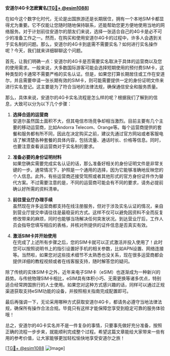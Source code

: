 **安道尔4G卡怎麽實名[[TG💪+ @esim1088](https://t.me/s/esim1088)]**

在如今这个数字化时代，无论是出国旅游还是长期居住，拥有一个本地SIM卡都显得尤为重要。它不仅能让您随时随地保持联系，还能帮助您更方便地使用当地的网络服务。对于计划前往安道尔的朋友们来说，选择一张适合自己的4G卡是必不可少的准备工作之一。然而，在购买和使用安道尔4G卡的过程中，许多人会遇到关于实名制的问题。那么，安道尔的4G卡到底需不需要实名？如何进行实名操作呢？今天，我们就来详细聊聊这个问题。

首先，让我们明确一点：安道尔的4G卡是否需要实名取决于具体的运营商以及您的使用需求。一般来说，大多数国际游客可能会选择短期使用的预付费SIM卡，这种类型的卡通常不需要严格的实名认证。但是，如果您打算长期居住或工作在安道尔，并且需要申请一张长期有效的SIM卡，则可能需要提供一定的身份证明文件来进行实名登记。这主要是为了符合当地的法律法规，确保通信安全和服务质量。

那么，具体来说，安道尔的4G卡实名流程是怎么样的呢？根据我们了解到的信息，大致可以分为以下几个步骤：

1. **选择合适的运营商**  
   安道尔虽然国土面积不大，但其电信市场竞争却相当激烈。目前主要有几个主要的移动运营商，比如Andorra Telecom、Orange等。每个运营商提供的套餐和服务都有所不同，因此在决定购买之前，建议先通过官方网站或者客服电话了解清楚各种套餐的具体内容，包括流量、通话时长、价格等信息。同时，也要注意查看该运营商对于实名制的要求。

2. **准备必要的身份证明材料**  
   如果您确实需要完成实名认证的话，那么准备好相关的身份证明文件是非常关键的一步。通常情况下，护照是一个通用的选择，因为它能够准确地反映您的个人信息。此外，有些运营商还接受驾照或者其他形式的官方身份证件作为替代方案。不过需要注意的是，不同的运营商可能会有不同的要求，请务必提前确认好所需的资料清单。

3. **前往营业厅办理手续**  
   虽然现在许多运营商都支持在线注册服务，但对于涉及实名认证的情况，亲自到营业厅提交申请往往是最稳妥的方式。这样不仅可以避免因资料不全而反复修改带来的麻烦，同时也能够当场解决任何突发状况。到达营业厅后，工作人员会指导您填写相应的表格，并核对所提供的证件信息是否真实有效。

4. **激活SIM卡并开始使用**  
   在完成了上述所有步骤之后，您的SIM卡就可以正式激活并投入使用了！此时您可以按照说明书上的指引设置好手机的相关参数，比如APN设置、网络连接等。当然啦，如果您对这些技术细节不太熟悉也没关系，现在很多运营商都会提供详细的教程视频或者在线客服支持，随时解答您的疑问。

除了传统的实体SIM卡之外，近年来电子SIM卡（eSIM）也逐渐成为一种新兴的趋势。与传统物理SIM卡相比，eSIM具有体积小巧、无需更换等诸多优点，特别适合经常跨国旅行的人士使用。如果您对这种方式感兴趣的话，同样可以通过正规渠道获取支持eSIM功能的设备，并按照相关指南完成配置即可。

最后再强调一下，无论采用哪种方式获取安道尔4G卡，都请务必遵守当地法律法规，确保所有操作合法合规。毕竟只有这样才能保障您享受到稳定可靠的服务体验哦！

总之，安道尔的4G卡实名并不是一件复杂的事情，只要事先做好充分准备，按照正确的流程一步步来，就能顺利完成整个过程。希望这篇文章能给大家带来一些有用的参考价值，让大家能够更加轻松愉快地享受安道尔之旅！

[[TG💪+ @esim1088](https://t.me/s/esim1088) ![Image](https://i.postimg.cc/4NQfJmqS/Snipaste-2025-05-13-00-14-12.png)]